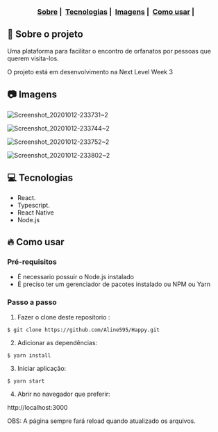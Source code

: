 

<h3 align="center">
  <a href="#dog-sobre-o-projeto">Sobre</a>&nbsp;|&nbsp;
  <a href="#computer-tecnologias">Tecnologias</a>&nbsp;|&nbsp;
  <a href="#camera-imagens">Imagens</a>&nbsp;|&nbsp;
  <a href="#fire-como-usar">Como usar</a>&nbsp;|&nbsp;
</h3>


## :dog: Sobre o projeto

Uma plataforma para facilitar o encontro de orfanatos por pessoas que querem visita-los.

O projeto está em desenvolvimento na Next Level Week 3


## :camera: Imagens

![Screenshot_20201012-233731~2](https://user-images.githubusercontent.com/56769013/95809110-5d295a00-0ce4-11eb-83ce-9eb4c80729f4.png)
  
![Screenshot_20201012-233744~2](https://user-images.githubusercontent.com/56769013/95809147-7f22dc80-0ce4-11eb-83f5-4f519df1e33b.png)
  
![Screenshot_20201012-233752~2](https://user-images.githubusercontent.com/56769013/95809263-c1e4b480-0ce4-11eb-978a-807aae53af48.png)
  
![Screenshot_20201012-233802~2](https://user-images.githubusercontent.com/56769013/95809269-c5783b80-0ce4-11eb-91fd-851a2c37fe56.png)

  
## :computer: Tecnologias

- React. 
- Typescript. 
- React Native
- Node.js

## :fire: Como usar

### Pré-requisitos
  - É necessario possuir o Node.js instalado
  - É preciso ter um gerenciador de pacotes instalado ou NPM ou Yarn
 
### Passo a passo

1. Fazer o clone deste repositorio :
````
$ git clone https://github.com/Aline595/Happy.git
````

2. Adicionar as dependências:
````
$ yarn install
````
3. Iniciar aplicação:
````
$ yarn start
````

4. Abrir no navegador que preferir:

 http://localhost:3000  

OBS: A página sempre fará reload quando atualizado os arquivos.<br />


